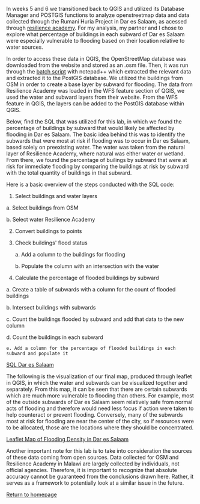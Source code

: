 In weeks 5 and 6 we transitioned back to QGIS and utilized its Database Manager and POSTGIS functions to analyze openstreetmap data and data collected through the Rumani Huria Project in Dar es Salaam, as acessed through [resilience academy]( https://geonode.resilienceacademy.ac.tz/geoserver/ows).  For my analysis, my partner and I chose to explore what percentage of buildings in each subward of Dar es Salaam were especially vulnerable to flooding based on their location relative to water sources.

In order to access these data in QGIS, the OpenStreetMap database was downloaded from the website and stored as an .osm file. Then, it was run through the [batch script](convertOSM.bat) with notepad++ which extracted the relevant data and extracted it to the PostGIS database.  We utilized the buildings from OSM in order to create a base layer by subward for flooding.  The data from Resilience Academy was loaded in the WFS feature section of QGIS, we used the water and subward layers from their website. From the WFS feature in QGIS, the layers can be added to the PostGIS database within QGIS.

Below, find the SQL that was utilized for this lab, in which we found the percentage of buildings by subward that would likely be affected by flooding in Dar es Salaam.  The basic idea behind this was to identify the subwards that were most at risk if flooding was to occur in Dar es Salaam, based solely on preexisting water.  The water was taken from the natural layer of Resilience Academy, where natural was either water or wetland.  From there, we found the percentage of builings by subward that were at risk for immediate flooding by comparing the buildings at risk by subward with the total quantity of buildings in that subward.

Here is a basic overview of the steps conducted with the SQL code:
  1. Select buildings and water layers
   
   a. Select buildings from OSM 
   
   b. Select water Resilience Academy
 
 2. Convert buildings to points

3. Check buildings' flood status
    
    a. Add a column to the buildings for flooding
   
   b. Populate the column with an intersection with the water
  4. Calculate the percentage of flooded buildings by subward
   
   a. Create a table of subwards with a column for the count of flooded buildings
   
   b. Intersect buildings with subwards
   
   c. Count the buildings flooded by subward and add that data to the new column
   
   d. Count the buildings in each subward
    
    e. Add a column for the percentage of flooded buildings in each subward and populate it
  
[SQL Dar es Salaam](lab6.sql)

The following is the visualization of our final map, produced through leaflet in QGIS, in which the water and subwards can be visualized together and separately.  From this map, it can be seen that there are certain subwards which are much more vulnerable to flooding than others.  For example, most of the outside subwards of Dar es Salaam seem relatively safe from normal acts of flooding and therefore would need less focus if action were taken to help counteract or prevent flooding.  Conversely, many of the subwards most at risk for flooding are near the center of the city, so if resources were to be allocated, those are the locations where they should be concentrated. 

[Leaflet Map of Flooding Density in Dar es Salaam](dsmap/index.html)

Another important note for this lab is to take into consideration the sources of these data coming from open sources.  Data collected for OSM and Resilience Academy in Malawi are largely collected by individuals, not official agencies.  Therefore, it is important to recognize that absolute accuracy cannot be guaranteed from the conclusions drawn here.  Rather, it serves as a framework to potentially look at a similar issue in the future.

[Return to homepage](pdickson.github.io)
